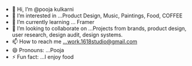 - 👋 Hi, I’m @pooja kulkarni
- 👀 I’m interested in ...Product Design, Music, Paintings, Food, COFFEE
- 🌱 I’m currently learning ... Framer
- 💞️ I’m looking to collaborate on ...Projects from brands, product design, user research, design audit, design systems.
- 📫 How to reach me ...work.1618studio@gmail.com
- 😄 Pronouns: ...Pooja
- ⚡ Fun fact: ...I enjoy food

<!---
Kulpooja/Kulpooja is a ✨ special ✨ repository because its `README.md` (this file) appears on your GitHub profile.
You can click the Preview link to take a look at your changes.
--->
